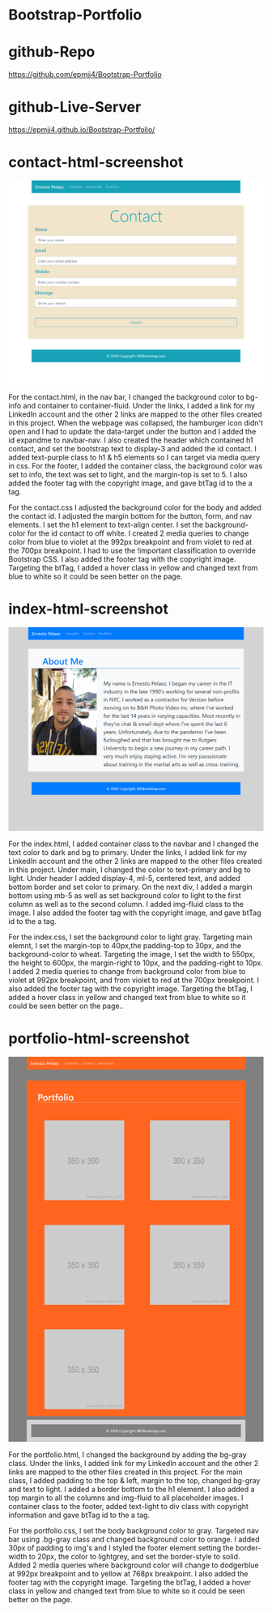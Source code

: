 # Bootstrap-Portfolio

# github-Repo

https://github.com/epmjj4/Bootstrap-Portfolio

# github-Live-Server

https://epmjj4.github.io/Bootstrap-Portfolio/

# contact-html-screenshot

![alt text](https://raw.githubusercontent.com/epmjj4/Bootstrap-Portfolio/main/assets/images/contact-screenshot.png "Contact")

For the contact.html, in the nav bar, I changed the background color to bg-info and container to container-fluid. Under the links,  I added a link for my LinkedIn account and the other 2 links are mapped to the other files created in this project. When the webpage was collapsed, the hamburger icon didn't open and I had to update the data-target under the button and I added the id expandme to navbar-nav. I also created the header which contained h1 contact, and set the bootstrap text to display-3 and added the id contact. I added text-purple class to h1 & h5 elements so I can target via media query in css. For the footer, I added the container class, the background color was set to info, the text was set to light, and the margin-top is set to 5. I also added the footer tag with the copyright image, and gave btTag id to the a tag.

For the contact.css I adjusted the background color for the body and added the contact id. I adjusted the margin bottom for the button, form, and nav elements. I set the h1 element to text-align center. I set the background-color for the id contact to off white. I created 2 media queries to change color from blue to violet at the 992px breakpoint and from violet to red at the 700px breakpoint. I had to use the !important classification to override Bootstrap CSS. I also added the footer tag with the copyright image. Targeting the btTag, I added a hover class in yellow and changed text from blue to white so it could be seen better on the page.


# index-html-screenshot
![alt text](https://raw.githubusercontent.com/epmjj4/Bootstrap-Portfolio/main/assets/images/about-me-screenshot.png "AboutMe")

For the index.html, I added container class to the navbar and I changed the text color to dark and bg to primary. Under the links,  I added link for my LinkedIn account and the other 2 links are mapped to the other files created in this project. Under main, I changed the color to text-primary and bg to light. Under header I added display-4, ml-5, centered text, and added bottom border and set color to primary. On the next div, I added a margin bottom using mb-5 as well as set background color to light to the first column as well as to the second column. I added img-fluid class to the image. I also added the footer tag with the copyright image, and gave btTag id to the a tag. 

For the index.css, I set the background color to light gray. Targeting main elemnt, I set the margin-top to 40px,the padding-top to 30px, and the background-color to wheat. Targeting the image, I set the width to 550px, the height to 600px, the margin-right to 10px, and the padding-right to 10px. I added 2 media queries to change from background color from blue to violet at 992px breakpoint, and from violet to red at the 700px breakpoint. I also added the footer tag with the copyright image. Targeting the btTag, I added a hover class in yellow and changed text from blue to white so it could be seen better on the page.. 

# portfolio-html-screenshot
![alt text](https://raw.githubusercontent.com/epmjj4/Bootstrap-Portfolio/main/assets/images/portfolio-screenshot.png "portfolio")

For the portfolio.html, I changed the background by adding the bg-gray class. Under the links,  I added link for my LinkedIn account and the other 2 links are mapped to the other files created in this project. For the main class, I added padding to the top & left, margin to the top, changed bg-gray and text to light. I added a border bottom to the h1 element. I also added a top margin to all the columns and img-fluid to all placeholder images. I container class to the footer, added text-light to div class with copyright information and gave btTag id to the a tag. 

For the portfolio.css, I set the body background color to gray. Targeted nav bar using .bg-gray class and changed background color to orange. I added 30px of padding to img's and I styled the footer element  setting the border-width to 20px, the color to lightgrey, and set the border-style to solid. Added 2 media queries where background color will change to dodgerblue at 992px breakpoint and to yellow at 768px breakpoint. I also added the footer tag with the copyright image. Targeting the btTag, I added a hover class in yellow and changed text from blue to white so it could be seen better on the page.
